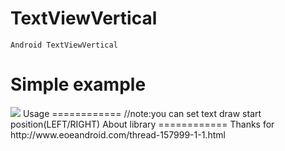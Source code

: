 TextViewVertical
============
    Android TextViewVertical
Simple example
============
<img src="https://github.com/79144876/TextViewVertical/blob/master/device-screenshot.png"/>
Usage
============
        <com.eusoft.TextViewVertical android:id="@+id/tv"
        android:layout_width="wrap_content"
        android:layout_height="fill_parent"
        android:background="@null" 
        textSize="60"/>
        //note:you can set text draw start position(LEFT/RIGHT)
About library
============
Thanks for http://www.eoeandroid.com/thread-157999-1-1.html
